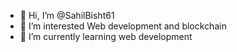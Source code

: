 - 👋 Hi, I’m @SahilBisht61
- 👀 I’m interested Web development and blockchain
- 🌱 I’m currently learning web development


<!---
SahilBisht61/SahilBisht61 is a ✨ special ✨ repository because its `README.md` (this file) appears on your GitHub profile.
You can click the Preview link to take a look at your changes.
--->
